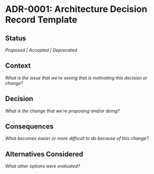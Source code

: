 # ADR-0001: Architecture Decision Record Template

## Status
*Proposed | Accepted | Deprecated*

## Context
*What is the issue that we're seeing that is motivating this decision or change?*

## Decision
*What is the change that we're proposing and/or doing?*

## Consequences
*What becomes easier or more difficult to do because of this change?*

## Alternatives Considered
*What other options were evaluated?*